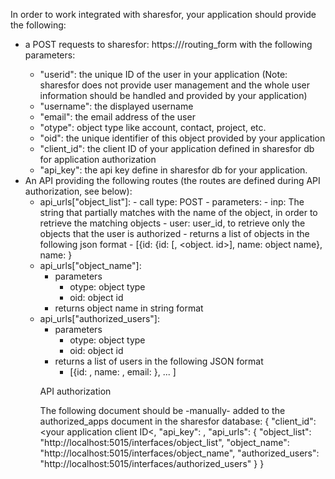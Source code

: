 In order to work integrated with sharesfor, your application should provide the following:
- a POST requests to sharesfor: https://<your s4s4 url>/routing_form with the following parameters:
    - "userid": the unique ID of the user in your application (Note: sharesfor does not provide user management and the whole user information should be handled and provided by your application)
    - "username": the displayed username 
    - "email": the email address of the user
    - "otype": object type like account, contact, project, etc.
    - "oid": the unique identifier of this object provided by your application
    - "client_id": the client ID of your application defined in sharesfor db for application authorization
    - "api_key": the api key define in sharesfor db for your application.
- An API providing the following routes (the routes are defined during API authorization, see below):
    - api_urls["object_list"]:
            - call type: POST
            - parameters:
                - inp: The string that partially matches with the name of the object, in order to retrieve the matching objects
                - user: user_id, to retrieve only the objects that the user is authorized
            - returns a list of objects in the following json format
                - [{id: {id: [<object type>, <object. id>], name: object name}, name: <display name>}
    - api_urls["object_name"]:
        - parameters
            - otype: object type
            - oid: object id
        - returns object name in string format
    - api_urls["authorized_users"]:
        - parameters
            - otype: object type
            - oid: object id
        - returns a list of users in the following JSON format
            - [{id: <user id>, name: <user name>, email: <user email>}, ... ]

API authorization

The following document should be -manually- added to the authorized_apps document in the sharesfor database:
{
  "client_id": <your application client ID<,
  "api_key": <API password>,
  "api_urls": {
    "object_list": "http://localhost:5015/interfaces/object_list",
    "object_name": "http://localhost:5015/interfaces/object_name",
    "authorized_users": "http://localhost:5015/interfaces/authorized_users"
  }
}
